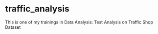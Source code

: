# traffic_analysis
This is one of my trainings in Data Analysis: Test Analysis on Traffic Shop Dataset
